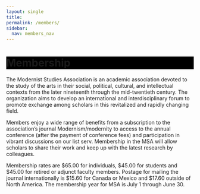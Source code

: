 ```yaml
---
layout: single
title: 
permalink: /members/
sidebar:
  nav: members_nav
---
```

 
<div id="main-banner">
	<div class="page__hero--overlay"
  style="background-color: #000; background-image: linear-gradient(rgba(0, 0, 0, 0.5), rgba(0, 0, 0, 0.5)), url(msa/assets/cotton_club.jpg);">
    <div class="wrapper">
	  <h1 id="page-title" class="page__title" itemprop="headline">       
          Membership    
      </h1> 
    </div>
</div>
</div>

<!--
<div id="main-banner">
	<div class="page__hero--overlay"
  style="background-color: #000; background-image: linear-gradient(rgba(0, 0, 0, 0.5), rgba(0, 0, 0, 0.5)), url(/assets/main-banner.jpg);">
</div>
<h1>Membership</h1>
-->

The Modernist Studies Association is an academic association devoted to the study of the arts in their social, political, cultural, and intellectual contexts from the later nineteenth through the mid-twentieth century. The organization aims to develop an international and interdisciplinary forum to promote exchange among scholars in this revitalized and rapidly changing field.

Members enjoy a wide range of benefits from a subscription to the association’s journal Modernism/modernity to access to the annual conference (after the payment of conference fees) and participation in vibrant discussions on our list serv. Membership in the MSA will allow scholars to share their work and keep up with the latest research by colleagues.

Membership rates are $65.00 for individuals, $45.00 for students and $45.00 for retired or adjunct faculty members. Postage for mailing the journal internationally is $15.60 for Canada or Mexico and $17.60 outside of North America. The membership year for MSA is July 1 through June 30.
